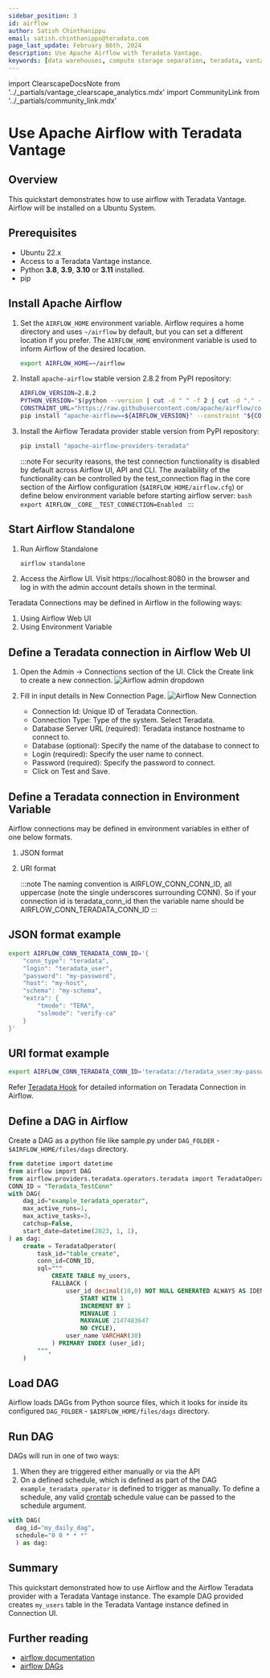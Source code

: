 ```yaml
---
sidebar_position: 3
id: airflow
author: Satish Chinthanippu
email: satish.chinthanippu@teradata.com
page_last_update: February 06th, 2024
description: Use Apache Airflow with Teradata Vantage.
keywords: [data warehouses, compute storage separation, teradata, vantage, cloud data platform, object storage, business intelligence, enterprise analytics, elt, airflow, workflow.]
---
```


import ClearscapeDocsNote from '../_partials/vantage_clearscape_analytics.mdx'
import CommunityLink from '../_partials/community_link.mdx'

# Use Apache Airflow with Teradata Vantage

## Overview
This quickstart demonstrates how to use airflow with Teradata Vantage. Airflow will be installed on a Ubuntu System.

## Prerequisites
* Ubuntu 22.x
* Access to a Teradata Vantage instance.
    <ClearscapeDocsNote />
* Python **3.8**, **3.9**, **3.10** or **3.11** installed.
* pip



## Install Apache Airflow

1. Set the `AIRFLOW_HOME` environment variable. Airflow requires a home directory and uses `~/airflow` by default, but you can set a different location if you prefer. The `AIRFLOW_HOME` environment variable is used to inform Airflow of the desired location.
    ```bash
    export AIRFLOW_HOME=~/airflow
    ```

2. Install `apache-airflow` stable version 2.8.2 from PyPI repository:
    ```bash
    AIRFLOW_VERSION=2.8.2
    PYTHON_VERSION="$(python --version | cut -d " " -f 2 | cut -d "." -f 1-2)"
    CONSTRAINT_URL="https://raw.githubusercontent.com/apache/airflow/constraints-${AIRFLOW_VERSION}/constraints-${PYTHON_VERSION}.txt"
    pip install "apache-airflow==${AIRFLOW_VERSION}" --constraint "${CONSTRAINT_URL}"
    ```

3. Install the Airflow Teradata provider stable version from PyPI repository:
    ```bash
    pip install "apache-airflow-providers-teradata"
    ```

    :::note
    For security reasons, the test connection functionality is disabled by default across Airflow UI, API and CLI.
    The availability of the functionality can be controlled by the test_connection flag in the core section of the Airflow configuration (`$AIRFLOW_HOME/airflow.cfg`) or define below environment variable before starting airflow server:
        ```bash
        export AIRFLOW__CORE__TEST_CONNECTION=Enabled
        ```
    :::    

## Start Airflow Standalone

1. Run Airflow Standalone
    ```bash
    airflow standalone
    ````
2. Access the Airflow UI. Visit https://localhost:8080 in the browser and log in with the admin account details shown in the terminal.


Teradata Connections may be defined in Airflow in the following ways:

1. Using Airflow Web UI
2. Using Environment Variable

## Define a Teradata connection in Airflow Web UI

1. Open the Admin -> Connections section of the UI. Click the Create link to create a new connection.
    ![Airflow admin dropdown](../images/airflow-connection.png)

2. Fill in input details in New Connection Page.
    ![Airflow New Connection](../images/airflow-newconnection.png)
    * Connection Id: Unique ID of Teradata Connection.
    * Connection Type: Type of the system. Select Teradata.
    * Database Server URL (required): Teradata instance hostname to connect to.
    * Database (optional): Specify the name of the database to connect to
    * Login (required): Specify the user name to connect.
    * Password (required): Specify the password to connect.
    * Click on Test and Save.

## Define a Teradata connection in Environment Variable
Airflow connections may be defined in environment variables in either of one below formats.

1. JSON format
2. URI format

    :::note
    The naming convention is AIRFLOW_CONN_CONN_ID, all uppercase (note the single underscores surrounding CONN).
    So if your connection id is teradata_conn_id then the variable name should be AIRFLOW_CONN_TERADATA_CONN_ID
    :::


## JSON format example


```bash
export AIRFLOW_CONN_TERADATA_CONN_ID='{
    "conn_type": "teradata",
    "login": "teradata_user",
    "password": "my-password",
    "host": "my-host",
    "schema": "my-schema",
    "extra": {
        "tmode": "TERA",
        "sslmode": "verify-ca"
    }
}'
```

## URI format example

```bash
export AIRFLOW_CONN_TERADATA_CONN_ID='teradata://teradata_user:my-password@my-host/my-schema?tmode=TERA&sslmode=verify-ca'
```

Refer [Teradata Hook](https://airflow.apache.org/docs/apache-airflow-providers-teradata/stable/connections/teradata.html)  for detailed information on Teradata Connection in Airflow.

## Define a DAG in Airflow

Create a DAG as a python file like sample.py under `DAG_FOLDER` - `$AIRFLOW_HOME/files/dags` directory.

```sql
from datetime import datetime
from airflow import DAG
from airflow.providers.teradata.operators.teradata import TeradataOperator
CONN_ID = "Teradata_TestConn"
with DAG(
    dag_id="example_teradata_operator",
    max_active_runs=1,
    max_active_tasks=3,
    catchup=False,
    start_date=datetime(2023, 1, 1),
) as dag:
    create = TeradataOperator(
        task_id="table_create",
        conn_id=CONN_ID,
        sql="""
            CREATE TABLE my_users,
            FALLBACK (
                user_id decimal(10,0) NOT NULL GENERATED ALWAYS AS IDENTITY (
                    START WITH 1
                    INCREMENT BY 1
                    MINVALUE 1
                    MAXVALUE 2147483647
                    NO CYCLE),
                user_name VARCHAR(30)
            ) PRIMARY INDEX (user_id);
        """,
    )
```

## Load DAG

Airflow loads DAGs from Python source files, which it looks for inside its configured `DAG_FOLDER` - `$AIRFLOW_HOME/files/dags` directory.

## Run DAG
DAGs will run in one of two ways:

1. When they are triggered either manually or via the API
2. On a defined schedule, which is defined as part of the DAG
`example_teradata_operator` is defined to trigger as manually. To define a schedule, any valid [crontab](https://en.wikipedia.org/wiki/Cron) schedule value can be passed to the schedule argument.
 
```python
with DAG(
  dag_id="my_daily_dag",
  schedule="0 0 * * *"
  ) as dag:
```

## Summary

This quickstart demonstrated how to use Airflow and the Airflow Teradata provider with a Teradata Vantage instance. The example DAG provided creates `my_users` table in the Teradata Vantage instance defined in Connection UI.

## Further reading
* [airflow documentation](https://airflow.apache.org/docs/apache-airflow/stable/start.html)
* [airflow DAGs](https://airflow.apache.org/docs/apache-airflow/stable/core-concepts/dags.html)


<CommunityLink />

